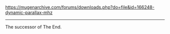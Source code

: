 https://mugenarchive.com/forums/downloads.php?do=file&id=166248-dynamic-parallax-mhz
______________________________________________________________________________________
The successor of The End.
